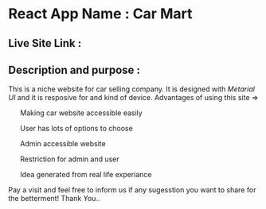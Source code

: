 # React App Name : Car Mart

## Live Site Link :
## Description and purpose :
This is a niche website for car selling company. It is designed with <i>Metarial UI</i> and it is resposive for and kind of device. 
Advantages of using this site =>
<ul>Making car website accessible easily</ul>
<ul>User has lots of options to choose</ul>
<ul>Admin accessible website</ul>
<ul>Restriction for admin and user</ul>
<ul>Idea generated from real life experiance</ul>

Pay a visit and feel free to inform us if any sugesstion you want to share for the betterment! Thank You..